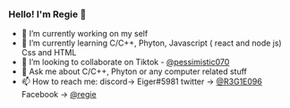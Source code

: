### Hello! I'm Regie 👋
- 🔭 I’m currently working on my self
- 🌱 I’m currently learning C/C++, Phyton, Javascript ( react and node js) Css and HTML
- 👯 I’m looking to collaborate on Tiktok - [@pessimistic070](https://www.tiktok.com/@pessimistic070)
- 💬 Ask me about C/C++, Phyton or any computer related stuff 
- 📫 How to reach me: discord-> Eiger#5981 twitter -> [@R3G1E096](https://twitter.com/R3G1E096) Facebook -> [@regie](https://www.facebook.com/regiesj03/) 
